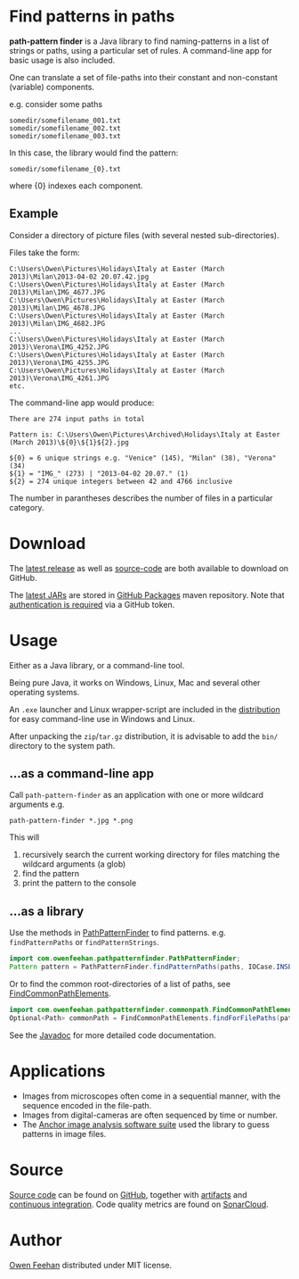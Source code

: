 # Find patterns in paths


**path-pattern finder** is a Java library to find naming-patterns in a list of strings or paths, using a particular set of rules. A command-line app for basic usage is also included.



One can translate a set of file-paths into their constant and non-constant (variable) components.



e.g. consider some paths

```
somedir/somefilename_001.txt
somedir/somefilename_002.txt
somedir/somefilename_003.txt
```



In this case, the library would find the pattern:

```
somedir/somefilename_{0}.txt
```

where {0} indexes each component.

## Example

Consider a directory of picture files (with several nested sub-directories).


Files take the form:

```
C:\Users\Owen\Pictures\Holidays\Italy at Easter (March 2013)\Milan\2013-04-02 20.07.42.jpg
C:\Users\Owen\Pictures\Holidays\Italy at Easter (March 2013)\Milan\IMG_4677.JPG
C:\Users\Owen\Pictures\Holidays\Italy at Easter (March 2013)\Milan\IMG_4678.JPG
C:\Users\Owen\Pictures\Holidays\Italy at Easter (March 2013)\Milan\IMG_4682.JPG
...
C:\Users\Owen\Pictures\Holidays\Italy at Easter (March 2013)\Verona\IMG_4252.JPG
C:\Users\Owen\Pictures\Holidays\Italy at Easter (March 2013)\Verona\IMG_4255.JPG
C:\Users\Owen\Pictures\Holidays\Italy at Easter (March 2013)\Verona\IMG_4261.JPG
etc.
```



The command-line app would produce:

```
There are 274 input paths in total

Pattern is: C:\Users\Owen\Pictures\Archived\Holidays\Italy at Easter (March 2013)\${0}\${1}${2}.jpg

${0} = 6 unique strings e.g. "Venice" (145), "Milan" (38), "Verona" (34)
${1} = "IMG_" (273) | "2013-04-02 20.07." (1)
${2} = 274 unique integers between 42 and 4766 inclusive
```
The number in parantheses describes the number of files in a particular category.

# Download

The [latest release](https://github.com/path-pattern-finder/path-pattern-finder-distribution/releases/latest) as well as [source-code](https://github.com/path-pattern-finder/path-pattern-finder) are both available to download on GitHub.

The [latest JARs](https://github.com/path-pattern-finder/path-pattern-finder/packages/126777) are stored in [GitHub Packages](https://github.com/features/packages) maven repository. Note that [authentication is required](https://github.github.com/maven-plugins/site-plugin/authentication.html) via a GitHub token.


# Usage

Either as a Java library, or a command-line tool.

Being pure Java, it works on Windows, Linux, Mac and several other operating systems.

An `.exe` launcher and Linux wrapper-script are included in the [distribution](https://github.com/path-pattern-finder/path-pattern-finder-distribution/releases/latest) for easy command-line use in Windows and Linux.

After unpacking the `zip`/`tar.gz` distribution, it is advisable to add the `bin/` directory to the system path.

## ...as a command-line app


Call ```path-pattern-finder``` as an application with one or more wildcard arguments e.g.

```
path-pattern-finder *.jpg *.png
```

This will

1. recursively search the current working directory for files matching the wildcard arguments (a glob)
2. find the pattern
3. print the pattern to the console
 
## ...as a library

Use the methods in [PathPatternFinder](https://path-pattern-finder.github.io/javadoc/com/owenfeehan/pathpatternfinder/PathPatternFinder.html) to find patterns. e.g. ```findPatternPaths``` or ```findPatternStrings```.

```java
import com.owenfeehan.pathpatternfinder.PathPatternFinder;
Pattern pattern = PathPatternFinder.findPatternPaths(paths, IOCase.INSENSITIVE, true);
```

Or to find the common root-directories of a list of paths, see [FindCommonPathElements](https://path-pattern-finder.github.io/javadoc/com/owenfeehan/pathpatternfinder/commonpath/FindCommonPathElements.html).

```java
import com.owenfeehan.pathpatternfinder.commonpath.FindCommonPathElements;
Optional<Path> commonPath = FindCommonPathElements.findForFilePaths(paths);
```

See the [Javadoc](javadoc/) for more detailed code documentation.


# Applications


* Images from microscopes often come in a sequential manner, with the sequence encoded in the file-path.
* Images from digital-cameras are often sequenced by time or number. 
* The [Anchor image analysis software suite](http://www.anchoranalysis.org) used the library to guess patterns in image files.

# Source

[Source code](https://github.com/path-pattern-finder/path-pattern-finder) can be found on [GitHub](https://github.com/path-pattern-finder), together with [artifacts](https://github.com/orgs/path-pattern-finder/packages) and [continuous integration](https://github.com/path-pattern-finder/path-pattern-finder/tree/master/.github/workflows). Code quality metrics are found on [SonarCloud](https://sonarcloud.io/dashboard?id=path-pattern-finder_path-pattern-finder).

# Author



[Owen Feehan](http://www.owenfeehan.com) distributed under MIT license.
